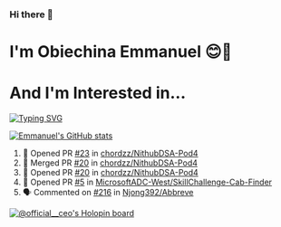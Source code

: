 ### Hi there 👋
# I'm Obiechina Emmanuel 😊🚀
# And I'm Interested in...
[![Typing SVG](https://readme-typing-svg.herokuapp.com?font=Sherif&size=40&pause=900&color=305042&center=true&vCenter=true&width=1000&height=100&lines=DevOps;Technical+Writing;Teaching+kids+tech)](https://git.io/typing-svg)
<!-- 
- 💼 I’m currently working as a Software Developer Intern at NITDA Unilag.
- 🌱 I’m currently learning AWS and lambda
- 👯 I’m looking to collaborate on Open source projects
- 📫 How to reach me: Drop a mail to emmanuelobiechina8@gmail.com -->
<!-- - ⚡ Checkout my portfolio: [My_portfolio](https://www.my-portfolio.netlify.app) -->
<!--
**chibuike-19/chibuike-19** is a ✨ _special_ ✨ repository because its `README.md` (this file) appears on your GitHub profile.

Here are some ideas to get you started

- 🔭 I’m currently working on ...
- 🌱 I’m currently learning ...
- 👯 I’m looking to collaborate on ...
- 🤔 I’m looking for help with ...
- 💬 Ask me about ...
- 📫 How to reach me: ...
- 😄 Pronouns: ...
- ⚡ Fun fact: ...
-->
[![Emmanuel's GitHub stats](https://github-readme-stats.vercel.app/api?username=Chibuike-19&hide=stars&show_icons=true&theme=radical)](https://github.com/anuraghazra/github-readme-stats)
<!--START_SECTION:activity-->
1. 💪 Opened PR [#23](https://github.com/chordzz/NithubDSA-Pod4/pull/23) in [chordzz/NithubDSA-Pod4](https://github.com/chordzz/NithubDSA-Pod4)
2. 🎉 Merged PR [#20](https://github.com/chordzz/NithubDSA-Pod4/pull/20) in [chordzz/NithubDSA-Pod4](https://github.com/chordzz/NithubDSA-Pod4)
3. 💪 Opened PR [#20](https://github.com/chordzz/NithubDSA-Pod4/pull/20) in [chordzz/NithubDSA-Pod4](https://github.com/chordzz/NithubDSA-Pod4)
4. 💪 Opened PR [#5](https://github.com/MicrosoftADC-West/SkillChallenge-Cab-Finder/pull/5) in [MicrosoftADC-West/SkillChallenge-Cab-Finder](https://github.com/MicrosoftADC-West/SkillChallenge-Cab-Finder)
5. 🗣 Commented on [#216](https://github.com/Njong392/Abbreve/issues/216) in [Njong392/Abbreve](https://github.com/Njong392/Abbreve)
<!--END_SECTION:activity-->
<!--[![Top Langs](https://github-readme-stats.vercel.app/api/top-langs/?username=Chibuike-19&layout=compact)](https://github.com/anuraghazra/github-readme-stats)-->
[![@official__ceo's Holopin board](https://holopin.io/api/user/board?user=official__ceo)](https://holopin.io/@official__ceo)




